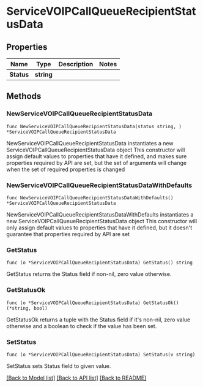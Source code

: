 # ServiceVOIPCallQueueRecipientStatusData

## Properties

Name | Type | Description | Notes
------------ | ------------- | ------------- | -------------
**Status** | **string** |  | 

## Methods

### NewServiceVOIPCallQueueRecipientStatusData

`func NewServiceVOIPCallQueueRecipientStatusData(status string, ) *ServiceVOIPCallQueueRecipientStatusData`

NewServiceVOIPCallQueueRecipientStatusData instantiates a new ServiceVOIPCallQueueRecipientStatusData object
This constructor will assign default values to properties that have it defined,
and makes sure properties required by API are set, but the set of arguments
will change when the set of required properties is changed

### NewServiceVOIPCallQueueRecipientStatusDataWithDefaults

`func NewServiceVOIPCallQueueRecipientStatusDataWithDefaults() *ServiceVOIPCallQueueRecipientStatusData`

NewServiceVOIPCallQueueRecipientStatusDataWithDefaults instantiates a new ServiceVOIPCallQueueRecipientStatusData object
This constructor will only assign default values to properties that have it defined,
but it doesn't guarantee that properties required by API are set

### GetStatus

`func (o *ServiceVOIPCallQueueRecipientStatusData) GetStatus() string`

GetStatus returns the Status field if non-nil, zero value otherwise.

### GetStatusOk

`func (o *ServiceVOIPCallQueueRecipientStatusData) GetStatusOk() (*string, bool)`

GetStatusOk returns a tuple with the Status field if it's non-nil, zero value otherwise
and a boolean to check if the value has been set.

### SetStatus

`func (o *ServiceVOIPCallQueueRecipientStatusData) SetStatus(v string)`

SetStatus sets Status field to given value.



[[Back to Model list]](../README.md#documentation-for-models) [[Back to API list]](../README.md#documentation-for-api-endpoints) [[Back to README]](../README.md)


